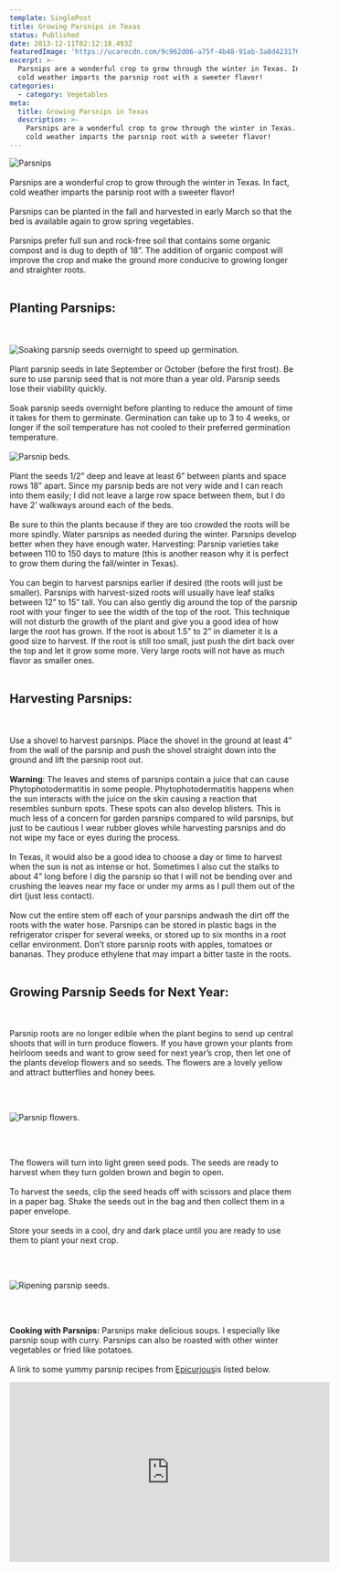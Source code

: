 ```yaml
---
template: SinglePost
title: Growing Parsnips in Texas
status: Published
date: 2013-12-11T02:12:18.493Z
featuredImage: 'https://ucarecdn.com/9c962d06-a75f-4b48-91ab-3a8d423170b4/'
excerpt: >-
  Parsnips are a wonderful crop to grow through the winter in Texas. In fact,
  cold weather imparts the parsnip root with a sweeter flavor!
categories:
  - category: Vegetables
meta:
  title: Growing Parsnips in Texas
  description: >-
    Parsnips are a wonderful crop to grow through the winter in Texas. In fact,
    cold weather imparts the parsnip root with a sweeter flavor!
---
```

![Parsnips](https://ucarecdn.com/cae83116-297f-48c2-aa31-fd7a90e7493a/ "Parsnips")
<br><br>
Parsnips are a wonderful crop to grow through the winter in Texas. In fact, cold weather imparts the parsnip root with a sweeter flavor!
<br><br>
Parsnips can be planted in the fall and harvested in early March so that the bed is available again to grow spring vegetables.
<br><br>
Parsnips prefer full sun and rock-free soil that contains some organic compost and is dug to depth of 18”. The addition of organic compost will improve the crop and make the ground more conducive to growing longer and straighter roots.
<br><br>
## Planting Parsnips:
<br><br>
![Soaking parsnip seeds overnight to speed up germination.](https://ucarecdn.com/44838293-e1d0-4226-b6e3-c0c6be7c2078/ "Soaking parsnip seeds overnight to speed up germination.")
<br><br>
Plant parsnip seeds in late September or October (before the first frost). Be sure to use parsnip seed that is not more than a year old. Parsnip seeds lose their viability quickly.
<br><br>
Soak parsnip seeds overnight before planting to reduce the amount of time it takes for them to germinate. Germination can take up to 3 to 4 weeks, or longer if the soil temperature has not cooled to their preferred germination temperature.
<br><br>
![Parsnip beds.](https://ucarecdn.com/379dce42-49d7-4e7c-8768-4297ae04a77b/ "Parsnip beds.")
<br><br>
Plant the seeds 1/2” deep and leave at least 6” between plants and space rows 18” apart. Since my parsnip beds are not very wide and I can reach into them easily; I did not leave a large row space between them, but I do have 2’ walkways around each of the beds.
<br><br>
Be sure to thin the plants because if they are too crowded the roots will be more spindly. Water parsnips as needed during the winter. Parsnips develop better when they have enough water. Harvesting: Parsnip varieties take between 110 to 150 days to mature (this is another reason why it is perfect to grow them during the fall/winter in Texas).
<br><br>
You can begin to harvest parsnips earlier if desired (the roots will just be smaller). Parsnips with harvest-sized roots will usually have leaf stalks between 12” to 15” tall. You can also gently dig around the top of the parsnip root with your finger to see the width of the top of the root. This technique will not disturb the growth of the plant and give you a good idea of how large the root has grown. If the root is about 1.5” to 2” in diameter it is a good size to harvest. If the root is still too small, just push the dirt back over the top and let it grow some more. Very large roots will not have as much flavor as smaller ones.
<br><br>
## Harvesting Parsnips:
<br><br>
Use a shovel to harvest parsnips. Place the shovel in the ground at least 4” from the wall of the parsnip and push the shovel straight down into the ground and lift the parsnip root out.
<br><br>
**Warning**: The leaves and stems of parsnips contain a juice that can cause Phytophotodermatitis in some people. Phytophotodermatitis happens when the sun interacts with the juice on the skin causing a reaction that resembles sunburn spots. These spots can also develop blisters. This is much less of a concern for garden parsnips compared to wild parsnips, but just to be cautious I wear rubber gloves while harvesting parsnips and do not wipe my face or eyes during the process.
<br><br>
In Texas, it would also be a good idea to choose a day or time to harvest when the sun is not as intense or hot. Sometimes I also cut the stalks to about 4” long before I dig the parsnip so that I will not be bending over and crushing the leaves near my face or under my arms as I pull them out of the dirt (just less contact).
<br><br>
Now cut the entire stem off each of your parsnips andwash the dirt off the roots with the water hose. Parsnips can be stored in plastic bags in the refrigerator crisper for several weeks, or stored up to six months in a root cellar environment. Don’t store parsnip roots with apples, tomatoes or bananas. They produce ethylene that may impart a bitter taste in the roots.
<br><br>
## Growing Parsnip Seeds for Next Year:
<br><br>
Parsnip roots are no longer edible when the plant begins to send up central shoots that will in turn produce flowers. If you have grown your plants from heirloom seeds and want to grow seed for next year’s crop, then let one of the plants develop flowers and so seeds. The flowers are a lovely yellow and attract butterflies and honey bees.

<br><br>

![Parsnip flowers.](https://ucarecdn.com/6e2a6873-4761-4d5d-9d05-fc08cd000948/ "Parsnip flowers.")

<br><br>

The flowers will turn into light green seed pods. The seeds are ready to harvest when they turn golden brown and begin to open.
<br><br>
To harvest the seeds, clip the seed heads off with scissors and place them in a paper bag. Shake the seeds out in the bag and then collect them in a paper envelope.
<br><br>
Store your seeds in a cool, dry and dark place until you are ready to use them to plant your next crop.

<br><br>

![Ripening parsnip seeds.](https://ucarecdn.com/7c2d9ac0-fdf4-4e95-b5b1-dbdb4f633409/ "Ripening parsnip seeds.")

<br><br>

**Cooking with Parsnips:** Parsnips make delicious soups. I especially like parsnip soup with curry. Parsnips can also be roasted with other winter vegetables or fried like potatoes.
<br><br>
A link to some yummy parsnip recipes from [Epicurious](http://www.epicurious.com/tools/searchresults?search=parsnip)is listed below.



<iframe width="560" height="315" src="https://www.youtube.com/embed/Xc9LkDRbZz4" frameborder="0" allow="accelerometer; autoplay; encrypted-media; gyroscope; picture-in-picture" allowfullscreen></iframe>